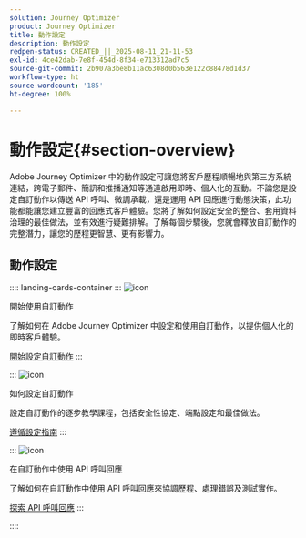 ```yaml
---
solution: Journey Optimizer
product: Journey Optimizer
title: 動作設定
description: 動作設定
redpen-status: CREATED_||_2025-08-11_21-11-53
exl-id: 4ce42dab-7e8f-454d-8f34-e713312ad7c5
source-git-commit: 2b907a3be8b11ac6308d0b563e122c88478d1d37
workflow-type: ht
source-wordcount: '185'
ht-degree: 100%

---
```


# 動作設定{#section-overview}

Adobe Journey Optimizer 中的動作設定可讓您將客戶歷程順暢地與第三方系統連結，跨電子郵件、簡訊和推播通知等通道啟用即時、個人化的互動。不論您是設定自訂動作以傳送 API 呼叫、微調承載，還是運用 API 回應進行動態決策，此功能都能讓您建立豐富的回應式客戶體驗。您將了解如何設定安全的整合、套用資料治理的最佳做法，並有效進行疑難排解。了解每個步驟後，您就會釋放自訂動作的完整潛力，讓您的歷程更智慧、更有影響力。

## 動作設定

:::: landing-cards-container
:::
![icon](https://cdn.experienceleague.adobe.com/icons/circle-play.svg)

開始使用自訂動作

了解如何在 Adobe Journey Optimizer 中設定和使用自訂動作，以提供個人化的即時客戶體驗。

[開始設定自訂動作](../using/action/action.md)
:::

:::
![icon](https://cdn.experienceleague.adobe.com/icons/gear.svg)

如何設定自訂動作

設定自訂動作的逐步教學課程，包括安全性協定、端點設定和最佳做法。

[遵循設定指南](../using/action/about-custom-action-configuration.md)
:::

:::
![icon](https://cdn.experienceleague.adobe.com/icons/code-branch.svg)

在自訂動作中使用 API 呼叫回應

了解如何在自訂動作中使用 API 呼叫回應來協調歷程、處理錯誤及測試實作。

[探索 API 呼叫回應](../using/action/action-response.md)
:::

::::

